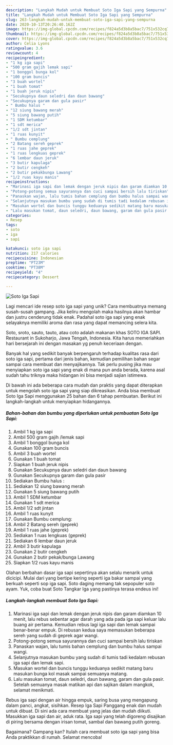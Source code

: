 ```yaml
---
description: "Langkah Mudah untuk Membuat Soto Iga Sapi yang Sempurna"
title: "Langkah Mudah untuk Membuat Soto Iga Sapi yang Sempurna"
slug: 263-langkah-mudah-untuk-membuat-soto-iga-sapi-yang-sempurna
date: 2020-10-13T20:26:40.162Z
image: https://img-global.cpcdn.com/recipes/f824a5d3b8a5bac7/751x532cq70/soto-iga-sapi-foto-resep-utama.jpg
thumbnail: https://img-global.cpcdn.com/recipes/f824a5d3b8a5bac7/751x532cq70/soto-iga-sapi-foto-resep-utama.jpg
cover: https://img-global.cpcdn.com/recipes/f824a5d3b8a5bac7/751x532cq70/soto-iga-sapi-foto-resep-utama.jpg
author: Celia Lyons
ratingvalue: 3.6
reviewcount: 4
recipeingredient:
- "1 kg iga sapi"
- "500 gram gajih lemak sapi"
- "1 bonggol bunga kol"
- "100 gram buncis"
- "3 buah wortel"
- "1 buah tomat"
- "1 buah jeruk nipis"
- "Secukupnya daun seledri dan daun bawang"
- "Secukupnya garam dan gula pasir"
- " Bumbu halus "
- "12 siung bawang merah"
- "5 siung bawang putih"
- "1 SDM ketumbar"
- "1 sdt merica"
- "1/2 sdt jintan"
- "1 ruas kunyit"
- " Bumbu cemplung"
- "2 Batang sereh geprek"
- "1 ruas jahe geprek"
- "1 ruas lengkuas geprek"
- "6 lembar daun jeruk"
- "3 butir kapulaga"
- "2 butir cengkeh"
- "2 butir pekakbunga Lawang"
- "1/2 ruas kayu manis"
recipeinstructions:
- "Marinasi iga sapi dan lemak dengan jeruk nipis dan garam diamkan 10 menit, lalu rebus sebentar agar darah yang ada pada iga sapi keluar lalu buang air pertama. Kemudian rebus lagi iga sapi dan lemak sampai benar-benar empuk. Di rebusan kedua saya memasukan beberapa sereh yang sudah di geprek agar wangi."
- "Potong-potong semua sayurannya dan cuci sampai bersih lalu tiriskan"
- "Panaskan wajan, lalu tumis bahan cemplung dan bumbu halus sampai wangi."
- "Selanjutnya masukan bumbu yang sudah di tumis tadi kedalam rebusan iga sapi dan lemak sapi."
- "Masukan wortel dan buncis tunggu keduanya sedikit matang baru masukan bunga kol masak sampai semuanya matang."
- "Lalu masukan tomat, daun seledri, daun bawang, garam dan gula pasir. Setelah semuanya masak matikan api dan sajikan dalam mangkok, selamat menikmati."
categories:
- Resep
tags:
- soto
- iga
- sapi

katakunci: soto iga sapi 
nutrition: 217 calories
recipecuisine: Indonesian
preptime: "PT23M"
cooktime: "PT38M"
recipeyield: "4"
recipecategory: Dessert

---
```



![Soto Iga Sapi](https://img-global.cpcdn.com/recipes/f824a5d3b8a5bac7/751x532cq70/soto-iga-sapi-foto-resep-utama.jpg)

Lagi mencari ide resep soto iga sapi yang unik? Cara membuatnya memang susah-susah gampang. Jika keliru mengolah maka hasilnya akan hambar dan justru cenderung tidak enak. Padahal soto iga sapi yang enak selayaknya memiliki aroma dan rasa yang dapat memancing selera kita.

Soto, sroto, sauto, tauto, atau coto adalah makanan khas SOTO IGA SAPI. Restaurant in Sukoharjo, Jawa Tengah, Indonesia. Kita harus memeriahkan hari bersejarah ini dengan masakan yg penuh keceriaan dengan.

Banyak hal yang sedikit banyak berpengaruh terhadap kualitas rasa dari soto iga sapi, pertama dari jenis bahan, kemudian pemilihan bahan segar sampai cara membuat dan menyajikannya. Tak perlu pusing jika mau menyiapkan soto iga sapi yang enak di mana pun anda berada, karena asal sudah tahu triknya maka hidangan ini bisa menjadi sajian istimewa.


Di bawah ini ada beberapa cara mudah dan praktis yang dapat diterapkan untuk mengolah soto iga sapi yang siap dikreasikan. Anda bisa membuat Soto Iga Sapi menggunakan 25 bahan dan 6 tahap pembuatan. Berikut ini langkah-langkah untuk menyiapkan hidangannya.

<!--inarticleads1-->

##### Bahan-bahan dan bumbu yang diperlukan untuk pembuatan Soto Iga Sapi:

1. Ambil 1 kg iga sapi
1. Ambil 500 gram gajih /lemak sapi
1. Ambil 1 bonggol bunga kol
1. Gunakan 100 gram buncis
1. Ambil 3 buah wortel
1. Gunakan 1 buah tomat
1. Siapkan 1 buah jeruk nipis
1. Gunakan Secukupnya daun seledri dan daun bawang
1. Gunakan Secukupnya garam dan gula pasir
1. Sediakan  Bumbu halus :
1. Sediakan 12 siung bawang merah
1. Gunakan 5 siung bawang putih
1. Ambil 1 SDM ketumbar
1. Gunakan 1 sdt merica
1. Ambil 1/2 sdt jintan
1. Ambil 1 ruas kunyit
1. Gunakan  Bumbu cemplung:
1. Ambil 2 Batang sereh (geprek)
1. Ambil 1 ruas jahe (geprek)
1. Sediakan 1 ruas lengkuas (geprek)
1. Sediakan 6 lembar daun jeruk
1. Ambil 3 butir kapulaga
1. Gunakan 2 butir cengkeh
1. Gunakan 2 butir pekak/bunga Lawang
1. Siapkan 1/2 ruas kayu manis


Olahan berbahan dasar iga sapi sepertinya akan selalu menarik untuk dicicipi. Mulai dari yang bertipe kering seperti iga bakar sampai yang berkuah seperti sop iga sapi. Soto daging memang tak sepopuler soto ayam. Yuk, coba buat Soto Tangkar Iga yang pastinya terasa endeus ini! 

<!--inarticleads2-->

##### Langkah-langkah membuat Soto Iga Sapi:

1. Marinasi iga sapi dan lemak dengan jeruk nipis dan garam diamkan 10 menit, lalu rebus sebentar agar darah yang ada pada iga sapi keluar lalu buang air pertama. Kemudian rebus lagi iga sapi dan lemak sampai benar-benar empuk. Di rebusan kedua saya memasukan beberapa sereh yang sudah di geprek agar wangi.
1. Potong-potong semua sayurannya dan cuci sampai bersih lalu tiriskan
1. Panaskan wajan, lalu tumis bahan cemplung dan bumbu halus sampai wangi.
1. Selanjutnya masukan bumbu yang sudah di tumis tadi kedalam rebusan iga sapi dan lemak sapi.
1. Masukan wortel dan buncis tunggu keduanya sedikit matang baru masukan bunga kol masak sampai semuanya matang.
1. Lalu masukan tomat, daun seledri, daun bawang, garam dan gula pasir. Setelah semuanya masak matikan api dan sajikan dalam mangkok, selamat menikmati.


Rebus iga sapi dengan air hingga empuk, saring busa yang mengapung dalam panci, angkat, sisihkan. Resep Iga Sapi Panggang enak dan mudah untuk dibuat. Di sini ada cara membuat yang jelas dan mudah diikuti. Masukkan iga sapi dan air, aduk rata. Iga sapi yang telah digoreng disajikan di piring bersama dengan irisan tomat, sambal dan bawang putih goreng. 

Bagaimana? Gampang kan? Itulah cara membuat soto iga sapi yang bisa Anda praktikkan di rumah. Selamat mencoba!
